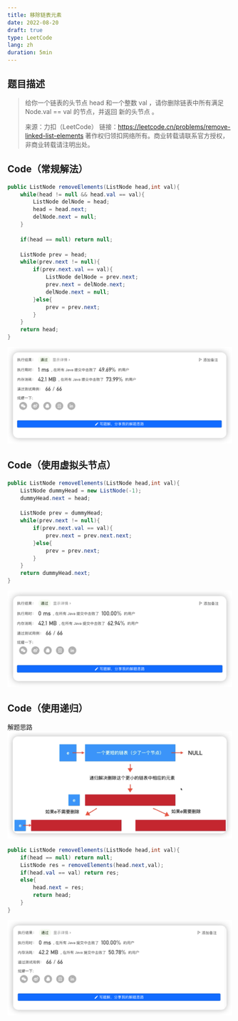 ```yaml
---
title: 移除链表元素
date: 2022-08-20
draft: true
type: LeetCode
lang: zh
duration: 5min
---
```


## 题目描述

> 给你一个链表的头节点 head 和一个整数 val ，请你删除链表中所有满足 Node.val == val 的节点，并返回 新的头节点 。
>
> 来源：力扣（LeetCode）
> 链接：https://leetcode.cn/problems/remove-linked-list-elements
> 著作权归领扣网络所有。商业转载请联系官方授权，非商业转载请注明出处。

## Code（常规解法）

```java
public ListNode removeElements(ListNode head,int val){
    while(head != null && head.val == val){
        ListNode delNode = head;
        head = head.next;
        delNode.next = null;
    }

    if(head == null) return null;

    ListNode prev = head;
    while(prev.next != null){
        if(prev.next.val == val){
            ListNode delNode = prev.next;
            prev.next = delNode.next;
            delNode.next = null;
        }else{
            prev = prev.next;
        }
    }
    return head;
}
```

![Code（常规解法）](/public/images/leetcode/3-1.png)

## Code（使用虚拟头节点）

```java
public ListNode removeElements(ListNode head,int val){
    ListNode dummyHead = new ListNode(-1);
    dummyHead.next = head;

    ListNode prev = dummyHead;
    while(prev.next != null){
        if(prev.next.val == val){
            prev.next = prev.next.next;
        }else{
            prev = prev.next;
        }
    }
    return dummyHead.next;
}
```

![Code（使用虚拟头节点）](/public/images/leetcode/3-2.png)

## Code（使用递归）

解题思路
![Code（使用递归）](/public/images/leetcode/3-3.png)

```java
public ListNode removeElements(ListNode head,int val){
    if(head == null) return null;
    ListNode res = removeElements(head.next,val);
    if(head.val == val) return res;
    else{
        head.next = res;
        return head;
    }
}
```

![Code（使用递归）](/public/images/leetcode/3-4.png)
